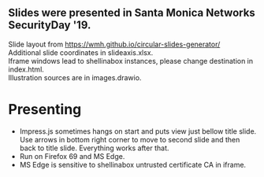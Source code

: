 Slides were presented in Santa Monica Networks SecurityDay '19.
------
Slide layout from https://wmh.github.io/circular-slides-generator/  
Additional slide coordinates in slideaxis.xlsx.  
Iframe windows lead to shellinabox instances, please change destination in index.html.  
Illustration sources are in images.drawio.

Presenting
======
* Impress.js sometimes hangs on start and puts view just bellow title slide. Use arrows in bottom right corner to move to second slide and then back to title slide.
Everything works after that.
* Run on Firefox 69 and MS Edge. 
* MS Edge is sensitive to shellinabox untrusted certificate CA in iframe.



